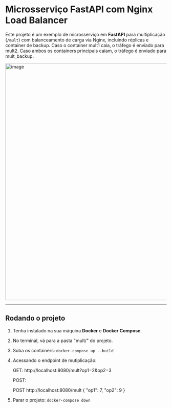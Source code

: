 # Microsserviço FastAPI com Nginx Load Balancer

Este projeto é um exemplo de microsserviço em **FastAPI** para multiplicação (`/mult`) com balanceamento de carga via Nginx, incluindo réplicas e container de backup.
Caso o container mult1 caia, o tráfego é enviado para mult2.
Caso ambos os containers principais caiam, o tráfego é enviado para mult_backup.

<img width="906" height="741" alt="image" src="https://github.com/user-attachments/assets/2650235e-e2eb-4057-9b47-d99ae3385b93" />

---
## Rodando o projeto

1. Tenha instalado na sua máquina **Docker** e **Docker Compose**.
2. No terminal, vá para a pasta "mult/" do projeto.
3. Suba os containers:
    ```docker-compose up --build```
4. Acessando o endpoint de mutiplicação:

    GET: http://localhost:8080/mult?op1=2&op2=3

    POST:

    POST http://localhost:8080/mult
    {
    "op1": 7,
    "op2": 9
    }

5. Parar o projeto:
    ```docker-compose down```



